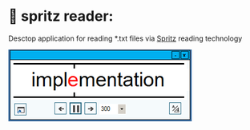 :blue_book: spritz reader:
======================
Desctop application for reading *.txt files via [Spritz](http://spritzinc.com/) reading technology

![alt tag](https://github.com/sergkondr/stuff/blob/master/spritz.png)
